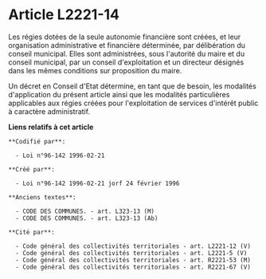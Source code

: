 # Article L2221-14

Les régies dotées de la seule autonomie financière sont créées, et leur organisation administrative et financière déterminée,
par délibération du conseil municipal. Elles sont administrées, sous l'autorité du maire et du conseil municipal, par un
conseil d'exploitation et un directeur désignés dans les mêmes conditions sur proposition du maire.

Un décret en Conseil d'Etat détermine, en tant que de besoin, les modalités d'application du présent article ainsi que les
modalités particulières applicables aux régies créées pour l'exploitation de services d'intérêt public à caractère
administratif.

**Liens relatifs à cet article**

	**Codifié par**:

	  - Loi n°96-142 1996-02-21

	**Créé par**:

	  - Loi n°96-142 1996-02-21 jorf 24 février 1996

	**Anciens textes**:

	  - CODE DES COMMUNES. - art. L323-13 (M)
	  - CODE DES COMMUNES. - art. L323-13 (Ab)

	**Cité par**:

	  - Code général des collectivités territoriales - art. L2221-12 (V)
	  - Code général des collectivités territoriales - art. L2221-5 (V)
	  - Code général des collectivités territoriales - art. R2221-53 (M)
	  - Code général des collectivités territoriales - art. R2221-67 (V)
